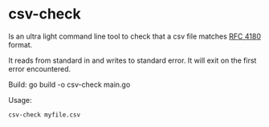 csv-check
=========

Is an ultra light command line tool to check that a csv file matches [RFC 4180](https://www.ietf.org/rfc/rfc4180.txt) format.

It reads from standard in and writes to standard error. It will exit on the first error encountered.

Build:
	go build -o csv-check main.go

Usage: 

	csv-check myfile.csv


